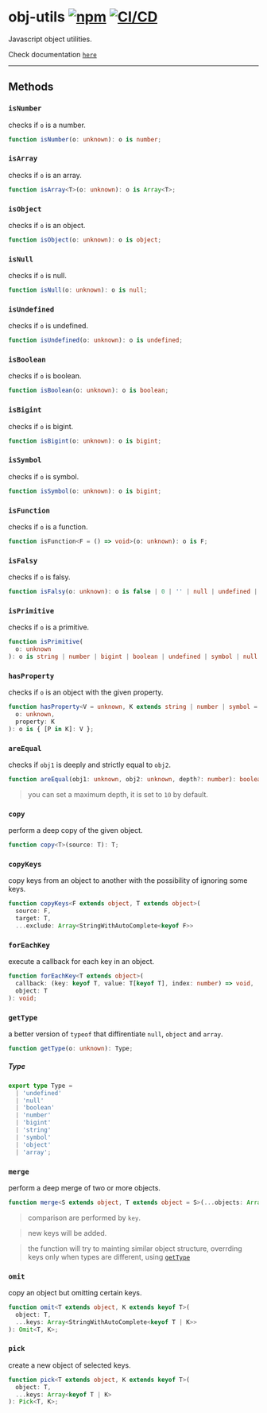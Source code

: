 # obj-utils [![npm](https://img.shields.io/npm/v/@riadh-adrani/obj-utils?obj=blue)](https://www.npmjs.com/package/@riadh-adrani/obj-utils) [![CI/CD](https://github.com/RiadhAdrani/obj-utils/actions/workflows/checks.yml/badge.svg)](https://github.com/RiadhAdrani/obj-utils/actions/workflows/checks.yml)

Javascript object utilities.

Check documentation [`here`](https://riadhadrani.github.io/utils/object.html)

---

## Methods

### `isNumber`

checks if `o` is a number.

```ts
function isNumber(o: unknown): o is number;
```

### `isArray`

checks if `o` is an array.

```ts
function isArray<T>(o: unknown): o is Array<T>;
```

### `isObject`

checks if `o` is an object.

```ts
function isObject(o: unknown): o is object;
```

### `isNull`

checks if `o` is null.

```ts
function isNull(o: unknown): o is null;
```

### `isUndefined`

checks if `o` is undefined.

```ts
function isUndefined(o: unknown): o is undefined;
```

### `isBoolean`

checks if `o` is boolean.

```ts
function isBoolean(o: unknown): o is boolean;
```

### `isBigint`

checks if `o` is bigint.

```ts
function isBigint(o: unknown): o is bigint;
```

### `isSymbol`

checks if `o` is symbol.

```ts
function isSymbol(o: unknown): o is bigint;
```

### `isFunction`

checks if `o` is a function.

```ts
function isFunction<F = () => void>(o: unknown): o is F;
```

### `isFalsy`

checks if `o` is falsy.

```ts
function isFalsy(o: unknown): o is false | 0 | '' | null | undefined | null;
```

### `isPrimitive`

checks if `o` is a primitive.

```ts
function isPrimitive(
  o: unknown
): o is string | number | bigint | boolean | undefined | symbol | null;
```

### `hasProperty`

checks if `o` is an object with the given property.

```ts
function hasProperty<V = unknown, K extends string | number | symbol = string>(
  o: unknown,
  property: K
): o is { [P in K]: V };
```

### `areEqual`

checks if `obj1` is deeply and strictly equal to `obj2`.

```ts
function areEqual(obj1: unknown, obj2: unknown, depth?: number): boolean;
```

> you can set a maximum depth, it is set to `10` by default.

### `copy`

perform a deep copy of the given object.

```ts
function copy<T>(source: T): T;
```

### `copyKeys`

copy keys from an object to another with the possibility of ignoring some keys.

```ts
function copyKeys<F extends object, T extends object>(
  source: F,
  target: T,
  ...exclude: Array<StringWithAutoComplete<keyof F>>
```

### `forEachKey`

execute a callback for each key in an object.

```ts
function forEachKey<T extends object>(
  callback: (key: keyof T, value: T[keyof T], index: number) => void,
  object: T
): void;
```

### `getType`

a better version of `typeof` that diffirentiate `null`, `object` and `array`.

```ts
function getType(o: unknown): Type;
```

##### Type

```ts
export type Type =
  | 'undefined'
  | 'null'
  | 'boolean'
  | 'number'
  | 'bigint'
  | 'string'
  | 'symbol'
  | 'object'
  | 'array';
```

### `merge`

perform a deep merge of two or more objects.

```ts
function merge<S extends object, T extends object = S>(...objects: Array<S>): T;
```

> comparison are performed by `key`.

> new keys will be added.

> the function will try to mainting similar object structure, overrding keys only when types are different, using [`getType`](#gettype)

### `omit`

copy an object but omitting certain keys.

```ts
function omit<T extends object, K extends keyof T>(
  object: T,
  ...keys: Array<StringWithAutoComplete<keyof T | K>>
): Omit<T, K>;
```

### `pick`

create a new object of selected keys.

```ts
function pick<T extends object, K extends keyof T>(
  object: T,
  ...keys: Array<keyof T | K>
): Pick<T, K>;
```
